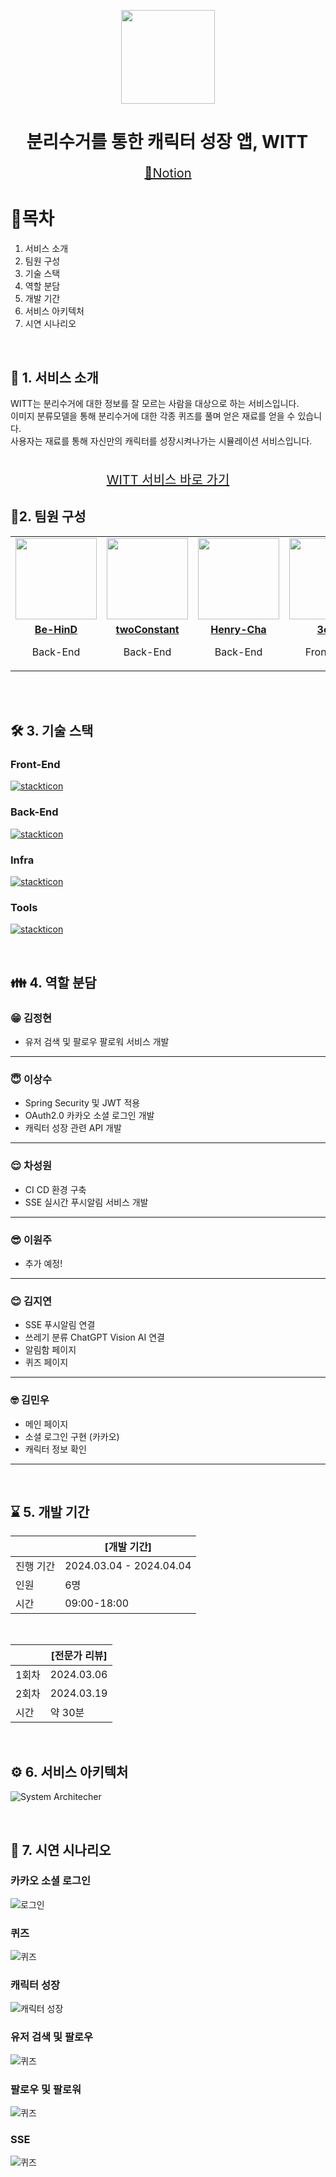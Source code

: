 <p align="center">
  <img src="./assets/mainlogo.png" width="auto" height="150">
</p>
<h1 align="center"> 분리수거를 통한 캐릭터 성장 앱, WITT </h1>
<p align="center" style="font-size: 20px">
<a href="https://bustling-trade-bc8.notion.site/SSAFY-D103-b7d35fa82ecb4eeeb14216976439ebd9?pvs=4"> 📒Notion </a>
</p>

<h1> 🧷목차 </h1>
<ol>
  <li> <a herf="#section1"> 서비스 소개 </a> </li>
  <li> <a herf="#section2"> 팀원 구성 </a> </li>
  <li> <a herf="#section3"> 기술 스택 </a> </li>
  <li> <a herf="#section4"> 역할 분담 </a> </li>
  <li> <a herf="#section5"> 개발 기간 </a> </li>
  <li> <a herf="#section6"> 서비스 아키텍처 </a> </li>
  <li> <a herf="#section7"> 시연 시나리오 </a> </li>
</ol>

<br>

<h2 id="section1">👀 1. 서비스 소개 </h2>
WITT는 분리수거에 대한 정보를 잘 모르는 사람을 대상으로 하는 서비스입니다.
<br>
이미지 분류모델을 통해 분리수거에 대한 각종 퀴즈를 풀며 얻은 재료를 얻을 수 있습니다.<br>
사용자는 재료를 통해 자신만의 캐릭터를 성장시켜나가는 시뮬레이션 서비스입니다.
<br>
<br>

<p align="center" style="font-size: 20px">
<a href="https://j10d103.p.ssafy.io/"> WITT 서비스 바로 가기 </a>
</p>

<h2 id="section2"> 📎2. 팀원 구성 </h2>
<table>
 <tr>
    <td align="center"><a href="https://github.com/Be-HinD"><img src="https://avatars.githubusercontent.com/Be-HinD" width="130px;" alt=""></a></td>
    <td align="center"><a href="https://github.com/twoConstant"><img src="https://avatars.githubusercontent.com/twoConstant" width="130px;" alt=""></a></td>
    <td align="center"><a href="https://github.com/Henry-Cha"><img src="https://avatars.githubusercontent.com/Henry-Cha" width="130px;" alt=""></a></td>
    <td align="center"><a href="https://github.com/3o14"><img src="https://avatars.githubusercontent.com/3o14" width="130px;" alt=""></a></td>
   <td align="center"><a href="https://github.com/jiyeon2536"><img src="https://avatars.githubusercontent.com/jiyeon2536" width="130px;" alt=""></a></td>
   <td align="center"><a href="https://github.com/nks211"><img src="https://avatars.githubusercontent.com/nks211" width="130px;" alt=""></a></td>
  </tr>
  <tr>
    <td align="center"><a href="https://github.com/Be-HinD"><b>Be-HinD</b></a><p>Back-End</p></td>
    <td align="center"><a href="https://github.com/twoConstant"><b>twoConstant</b></a><p>Back-End</p></td>
    <td align="center"><a href="https://github.com/Henry-Cha"><b>Henry-Cha</b></a><p>Back-End</p></td>
    <td align="center"><a href="https://github.com/3o14"><b>3o14</b></a><p>Front-End</p></td>
    <td align="center"><a href="https://github.com/jiyeon2536"><b>jiyeon2536</b></a><p>Front-End</p></td>
    <td align="center"><a href="https://github.com/nks211"><b>nks211</b></a><p>Front-End</p></td>
  </tr>
</table>

<br>

<br>
<h2 id="section3"> 🛠️ 3. 기술 스택 </h2>
<h3> Front-End </h3>

[![stackticon](https://firebasestorage.googleapis.com/v0/b/stackticon-81399.appspot.com/o/images%2F1711702588107?alt=media&token=ea9f9513-1019-4052-a482-9700df483c44)](https://github.com/msdio/stackticon)

<h3> Back-End </h3>

[![stackticon](https://firebasestorage.googleapis.com/v0/b/stackticon-81399.appspot.com/o/images%2F1711700566876?alt=media&token=0eb6c145-31d8-4c26-a496-d5f9cc09918e)](https://github.com/msdio/stackticon)

<h3> Infra </h3>

[![stackticon](https://firebasestorage.googleapis.com/v0/b/stackticon-81399.appspot.com/o/images%2F1711700715775?alt=media&token=12a075b9-bead-4d6b-aad0-5a445f52a0f7)](https://github.com/msdio/stackticon)

<h3> Tools </h3>

[![stackticon](https://firebasestorage.googleapis.com/v0/b/stackticon-81399.appspot.com/o/images%2F1711700763602?alt=media&token=7fa29c44-09e7-4712-8cd4-b5499529aeef)](https://github.com/msdio/stackticon)

<br>

<h2 id="section4">👪 4. 역할 분담 </h2>
<h3> 😁 김정현 </h3>
<ul>
  <li> 유저 검색 및 팔로우 팔로워 서비스 개발 </li>
</ul>

<hr>
<h3> 😇 이상수 </h3>
<ul>
  <li> Spring Security 및 JWT 적용 </li>
  <li> OAuth2.0 카카오 소셜 로그인 개발 </li>
  <li> 캐릭터 성장 관련 API 개발 </li>
</ul>

<hr>
<h3> 😌 차성원 </h3>
<ul>
  <li> CI CD 환경 구축 </li>
  <li> SSE 실시간 푸시알림 서비스 개발</li>
</ul>

<hr>
<h3> 😎 이원주 </h3>
<ul>
  <li> 추가 예정! </li>
</ul>

<hr>
<h3> 😊 김지연 </h3>
<ul>
  <li> SSE 푸시알림 연결 </li>
  <li> 쓰레기 분류 ChatGPT Vision AI 연결</li>
  <li> 알림함 페이지 </li>
  <li> 퀴즈 페이지 </li>
</ul>

<hr>
<h3> 🤓 김민우 </h3>
<ul>
  <li> 메인 페이지 </li>
  <li> 소셜 로그인 구현 (카카오) </li>
  <li> 캐릭터 정보 확인 </li>
</ul>

<hr>

<br>
<h2 id="section5"> ⌛ 5. 개발 기간</h2>

<div style="text-align: center">
  <table>
    <thead>
      <tr>
        <th></th>
        <th>[개발 기간]</th>
      </tr>
    </thead>
    <tbody>
      <tr>
        <td>진행 기간</td>
        <td>2024.03.04 - 2024.04.04</td>
      </tr>
      <tr>
        <td>인원</td>
        <td>6명</td>
      </tr>
      <tr>
        <td>시간</td>
        <td>09:00-18:00</td>
      </tr>
    </tbody>
  </table>
  <br>
  <table>
    <thead>
      <tr>
        <th></th>
        <th>[전문가 리뷰]</th>
      </tr>
    </thead>
    <tbody>
      <tr>
        <td>1회차</td>
        <td>2024.03.06</td>
      </tr>
      <tr>
        <td>2회차</td>
        <td>2024.03.19</td>
      </tr>
      <tr>
        <td>시간</td>
        <td>약 30분</td>
      </tr>
    </tbody>
  </table>
</div>

<br>

<h2 id="section6">⚙️ 6. 서비스 아키텍처 </h2>

![System Architecher](./assets/system.png)

<br>

<h2 id="section7"> 🎥 7. 시연 시나리오</h2>

<h3> 카카오 소셜 로그인 </h3>
<div style="width:250px">

![로그인](./assets/gif/로그인.gif)

</div>

<h3> 퀴즈 </h3>
<div style="width:250px">

![퀴즈](./assets/gif/퀴즈.gif)

</div>

<h3> 캐릭터 성장 </h3>
<div style="width:250px">

![캐릭터 성장](./assets/gif/캐릭터%20성장.gif)

</div>

<h3> 유저 검색 및 팔로우 </h3>
<div style="width:250px">

![퀴즈](./assets/gif/유저%20검색%20및%20팔로우.gif)

</div>

<h3> 팔로우 및 팔로워 </h3>
<div style="width:250px">

![퀴즈](./assets/gif/팔로우%20리스트%20조회.gif)

</div>

<h3> SSE </h3>
<div style="width:250px">

![퀴즈](./assets/gif/SSE%20콕%20찌르기.gif)

</div>
